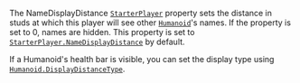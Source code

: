 The NameDisplayDistance [`StarterPlayer`](https://create.roblox.com/docs/reference/engine/classes/StarterPlayer) property sets the distance
in studs at which this player will see other [`Humanoid`](https://create.roblox.com/docs/reference/engine/classes/Humanoid)'s names. If
the property is set to 0, names are hidden. This property is set to
[`StarterPlayer.NameDisplayDistance`](https://create.roblox.com/docs/reference/engine/classes/StarterPlayer#NameDisplayDistance) by default.

If a Humanoid's health bar is visible, you can set the display type using
[`Humanoid.DisplayDistanceType`](https://create.roblox.com/docs/reference/engine/classes/Humanoid#DisplayDistanceType).